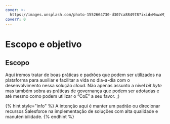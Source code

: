 ```yaml
---
cover: >-
  https://images.unsplash.com/photo-1552664730-d307ca884978?ixid=MnwxMjA3fDB8MHxwaG90by1wYWdlfHx8fGVufDB8fHx8&ixlib=rb-1.2.1&auto=format&fit=crop&w=2970&q=80
coverY: 0
---
```


# Escopo e objetivo

## Escopo

Aqui iremos tratar de boas práticas e padrões que podem ser utilizados na plataforma para auxiliar e facilitar a vida no dia-a-dia com o desenvolvimento nessa solução _cloud_. Não apenas assunto a nível _bit byte_ mas também sobra as práticas de governança que podem ser adotadas e até mesmo como podem utilizar o “CoE” a seu favor. ;)

{% hint style="info" %}
A intenção aqui é manter um padrão ou direcionar recursos Salesforce na implementação de soluções com alta qualidade e manutenibilidade.
{% endhint %}

